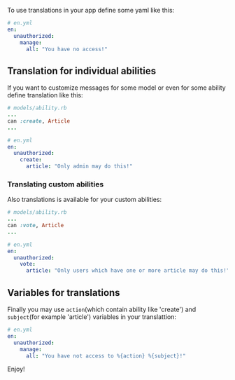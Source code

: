 To use translations in your app define some yaml like this:
```yaml
# en.yml
en:
  unauthorized:
    manage:
      all: "You have no access!"
```
## Translation for individual abilities
If you want to customize messages for some model or even for some ability define translation like this:

```ruby
# models/ability.rb
...
can :create, Article
...
```
```yaml
# en.yml
en:
  unauthorized:
    create:
      article: "Only admin may do this!"
```

### Translating custom abilities
Also translations is available for your custom abilities:
```ruby
# models/ability.rb
...
can :vote, Article
...
```
```yaml
# en.yml
en:
  unauthorized:
    vote:
      article: "Only users which have one or more article may do this!"
```
## Variables for translations
Finally you may use `action`(which contain ability like 'create') and `subject`(for example 'article') variables in your translattion:
```yaml
# en.yml
en:
  unauthorized:
    manage:
      all: "You have not access to %{action} %{subject}!"
```
Enjoy!